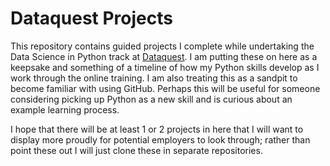 # Dataquest Projects
This repository contains guided projects I complete while undertaking the Data Science in Python track at [Dataquest](https://www.dataquest.io/). I am putting these on here as a keepsake and something of a timeline of how my Python skills develop as I work through the online training. I am also treating this as a sandpit to become familiar with using GitHub. Perhaps this will be useful for someone considering picking up Python as a new skill and is curious about an example learning process.  
  
I hope that there will be at least 1 or 2 projects in here that I will want to display more proudly for potential employers to look through; rather than point these out I will just clone these in separate repositories.
